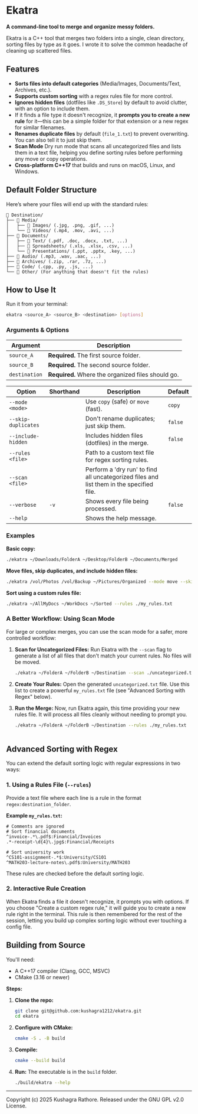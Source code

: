 # Ekatra
**A command-line tool to merge and organize messy folders.**

Ekatra is a C++ tool that merges two folders into a single, clean directory, sorting files by type as it goes. I wrote it to solve the common headache of cleaning up scattered files.

## Features
- **Sorts files into default categories** (Media/Images, Documents/Text, Archives, etc.).
- **Supports custom sorting** with a regex rules file for more control.
- **Ignores hidden files** (dotfiles like `.DS_Store`) by default to avoid clutter, with an option to include them.
- If it finds a file type it doesn't recognize, it **prompts you to create a new rule** for it—this can be a simple folder for that extension or a new regex for similar filenames.
- **Renames duplicate files** by default (`file_1.txt`) to prevent overwriting. You can also tell it to just skip them.
- **Scan Mode** Dry run mode that scans all uncategorized files and lists them in a text file, helping you define sorting rules before performing any move or copy operations.
- **Cross-platform C++17** that builds and runs on macOS, Linux, and Windows.

## Default Folder Structure
Here’s where your files will end up with the standard rules:

```
📁 Destination/
├── 📁 Media/
│   ├── 📁 Images/ (.jpg, .png, .gif, ...)
│   └── 📁 Videos/ (.mp4, .mov, .avi, ...)
├── 📁 Documents/
│   ├── 📁 Text/ (.pdf, .doc, .docx, .txt, ...)
│   ├── 📁 Spreadsheets/ (.xls, .xlsx, .csv, ...)
│   └── 📁 Presentations/ (.ppt, .pptx, .key, ...)
├── 📁 Audio/ (.mp3, .wav, .aac, ...)
├── 📁 Archives/ (.zip, .rar, .7z, ...)
├── 📁 Code/ (.cpp, .py, .js, ...)
└── 📁 Other/ (For anything that doesn't fit the rules)
```

## How to Use It
Run it from your terminal:
```bash
ekatra <source_A> <source_B> <destination> [options]
```

### Arguments & Options

| Argument      | Description                                  |
|---------------|----------------------------------------------|
| `source_A`    | **Required.** The first source folder.       |
| `source_B`    | **Required.** The second source folder.      |
| `destination` | **Required.** Where the organized files should go. |

| Option             | Shorthand | Description                                           | Default |
|--------------------|-----------|-------------------------------------------------------|---------|
| `--mode <mode>`      |           | Use `copy` (safe) or `move` (fast).                   | `copy`  |
| `--skip-duplicates`  |           | Don't rename duplicates; just skip them.              | `false` |
| `--include-hidden`   |           | Includes hidden files (dotfiles) in the merge.        | `false` |
| `--rules <file>`     |           | Path to a custom text file for regex sorting rules.   |         |
| `--scan <file>`      |           | Perform a 'dry run' to find all uncategorized files and list them in the specified file.                          
| `--verbose`          | `-v`      | Shows every file being processed.                     | `false` |
| `--help`             |           | Shows the help message.                               |         |

### Examples
**Basic copy:**
```bash
./ekatra ~/Downloads/FolderA ~/Desktop/FolderB ~/Documents/Merged
```

**Move files, skip duplicates, and include hidden files:**
```bash
./ekatra /vol/Photos /vol/Backup ~/Pictures/Organized --mode move --skip-duplicates --include-hidden
```

**Sort using a custom rules file:**
```bash
./ekatra ~/AllMyDocs ~/WorkDocs ~/Sorted --rules ./my_rules.txt
```

### A Better Workflow: Using Scan Mode
For large or complex merges, you can use the scan mode for a safer, more controlled workflow:

1.  **Scan for Uncategorized Files:**
    Run Ekatra with the `--scan` flag to generate a list of all files that don't match your current rules. No files will be moved.
    ```bash
    ./ekatra ~/FolderA ~/FolderB ~/Destination --scan ./uncategorized.txt
    ```

2.  **Create Your Rules:**
    Open the generated `uncategorized.txt` file. Use this list to create a powerful `my_rules.txt` file (see "Advanced Sorting with Regex" below).

3.  **Run the Merge:**
    Now, run Ekatra again, this time providing your new rules file. It will process all files cleanly without needing to prompt you.
    ```bash
    ./ekatra ~/FolderA ~/FolderB ~/Destination --rules ./my_rules.txt
  

## Advanced Sorting with Regex
You can extend the default sorting logic with regular expressions in two ways:

### 1. Using a Rules File (`--rules`)
Provide a text file where each line is a rule in the format `regex:destination_folder`.

**Example `my_rules.txt`:**
```
# Comments are ignored
# Sort financial documents
^invoice-.*\.pdf$:Financial/Invoices
.*-receipt-\d{4}\.jpg$:Financial/Receipts

# Sort university work
^CS101-assignment-.*$:University/CS101
^MATH203-lecture-notes\.pdf$:University/MATH203
```

These rules are checked before the default sorting logic.

### 2. Interactive Rule Creation
When Ekatra finds a file it doesn't recognize, it prompts you with options. If you choose "Create a custom regex rule," it will guide you to create a new rule right in the terminal. This rule is then remembered for the rest of the session, letting you build up complex sorting logic without ever touching a config file.

## Building from Source
You'll need:
- A C++17 compiler (Clang, GCC, MSVC)
- CMake (3.16 or newer)

**Steps:**
1. **Clone the repo:**
   ```bash
   git clone git@github.com:kushagra1212/ekatra.git
   cd ekatra
   ```

2.  **Configure with CMake:**
    ```bash
    cmake -S . -B build
    ```

3.  **Compile:**
    ```bash
    cmake --build build
    ```

4.  **Run:**
    The executable is in the `build` folder.
    ```bash
    ./build/ekatra --help
    ```

---
Copyright (c) 2025 Kushagra Rathore. Released under the GNU GPL v2.0 License.